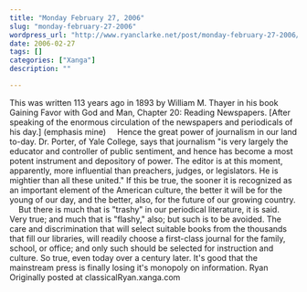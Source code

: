 ```yaml
---
title: "Monday February 27, 2006"
slug: "monday-february-27-2006"
wordpress_url: "http://www.ryanclarke.net/post/monday-february-27-2006/"
date: 2006-02-27
tags: []
categories: ["Xanga"]
description: ""

---
```


This was written 113 years ago in 1893 by William M. Thayer in his book Gaining Favor with God and Man, Chapter 20: Reading Newspapers.
[After speaking of the enormous circulation of the newspapers and periodicals of his day.] (emphasis mine)
    Hence the great power of journalism in our land to-day. Dr. Porter, of Yale College, says that journalism "is very largely the educator and controller of public sentiment, and hence has become a most potent instrument and depository of power. The editor is at this moment, apparently, more influential than preachers, judges, or legislators. He is mightier than all these united." If this be true, the sooner it is recognized as an important element of the American culture, the better it will be for the young of our day, and the better, also, for the future of our growing country.
    But there is much that is "trashy" in our periodical literature, it is said. Very true; and much that is "flashy," also; but such is to be avoided. The care and discrimination that will select suitable books from the thousands that fill our libraries, will readily choose a first-class journal for the family, school, or office; and only such should be selected for instruction and culture.
So true, even today over a century later. It's good that the mainstream press is finally losing it's monopoly on information.
Ryan
Originally posted at classicalRyan.xanga.com
